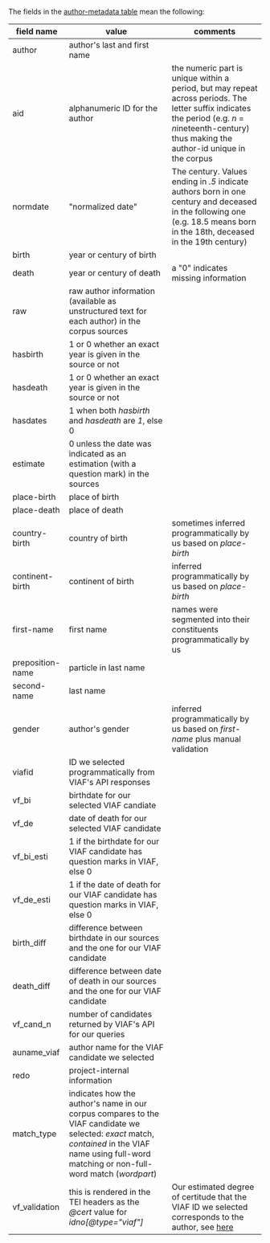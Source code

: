 The fields in the [author-metadata table](https://github.com/pruizf/disco/blob/master/author_metadata.tsv) mean the following:

| field name | value | comments |
|---|---|---|
| author | author's last and first name |  |
| aid | alphanumeric ID for the author | the numeric part is unique within a period, but may repeat across periods. The letter suffix indicates the period (e.g. *n* = *n*ineteenth-century) thus making the author-id unique in the corpus|
| normdate | "normalized date" | The century. Values ending in *.5* indicate authors born in one century and deceased in the following one (e.g. 18.5 means born in the 18th, deceased in the 19th century)|
| birth | year or century of birth  | |
| death  | year or century of death | a "0" indicates missing information |
| raw | raw author information (available as unstructured text for each author) in the corpus sources | |
| hasbirth | 1 or 0 whether an exact year is given in the source or not | |
| hasdeath | 1 or 0 whether an exact year is given in the source or not | |
| hasdates | 1 when both *hasbirth* and *hasdeath* are *1*, else 0 | |
| estimate | 0 unless the date was indicated as an estimation (with a question mark) in the sources | |
| place-birth | place of birth | |
| place-death | place of death | |
| country-birth | country of birth | sometimes inferred programmatically by us based on *place-birth*|
| continent-birth | continent of birth | inferred programmatically by us based on *place-birth*|
| first-name | first name | names were segmented into their constituents programmatically by us|
| preposition-name | particle in last name | |
| second-name | last name | |
| gender | author's gender | inferred programmatically by us based on *first-name* plus manual validation|
| viafid | ID we selected programmatically from VIAF's API responses |  |
| vf_bi | birthdate for our selected VIAF candiate |  |
| vf_de | date of death for our selected VIAF candidate |  |
| vf_bi_esti | 1 if the birthdate for our VIAF candidate has question marks in VIAF, else 0 |  |
| vf_de_esti | 1 if the date of death for our VIAF candidate has question marks in VIAF, else 0 |  |
| birth_diff | difference between birthdate in our sources and the one for our VIAF candidate |  |
| death_diff | difference between date of death in our sources and the one for our VIAF candidate |  |
| vf_cand_n | number of candidates returned by VIAF's API for our queries |  |
| auname_viaf | author name for the VIAF candidate we selected |  |
| redo | project-internal information |  |
| match_type | indicates how the author's name in our corpus compares to the VIAF candidate we selected: *exact* match, *contained* in the VIAF name using full-word matching or non-full-word match (*wordpart*) |  |
| vf_validation | this is rendered in the TEI headers as the *@cert* value for *idno[@type="viaf"]* | Our estimated degree of certitude that the VIAF ID we selected corresponds to the author, see [here](https://github.com/pruizf/disco#viaf-ids) | |
